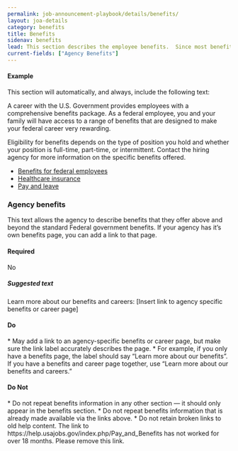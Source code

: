 ```yaml
---
permalink: job-announcement-playbook/details/benefits/
layout: joa-details
category: benefits
title: Benefits
sidenav: benefits
lead: This section describes the employee benefits.  Since most benefits are the same across federal agencies, we recommend using the same benefits language.
current-fields: ["Agency Benefits"]
---
```


#### Example

<div class="usajobs-recruitment-joa-playbook-details__example-img">
<amp-img src="{{ site.baseurl }}/assets/images/job-announcement-playbook/benefits-v6.6.png"
  srcset="{{ site.baseurl }}/assets/images/job-announcement-playbook/benefits-v6.6.png 768w,
  {{ site.baseurl }}/assets/images/job-announcement-playbook/benefits-v6.6-SM.png 100w"
  width="450"
  height="348"
  layout="responsive"
  alt="Benefits v6.6 example"></amp-img>
</div>

This section will automatically, and always, include the following text:

<div class="usajobs-recruitment-joa-playbook-details__suggested-text">
A career with the U.S. Government provides employees with a comprehensive benefits package. As a federal employee, you and your family will have access to a range of benefits that are designed to make your federal career very rewarding.

Eligibility for benefits depends on the type of position you hold and whether your position is full-time, part-time, or intermittent. Contact the hiring agency for more information on the specific benefits offered.

*	[Benefits for federal employees](https://www.usa.gov/benefits-for-federal-employees#item-36407)
*	[Healthcare insurance](https://www.opm.gov/healthcare-insurance/)
*	[Pay and leave](https://www.usajobs.gov/Help/working-in-government/pay-and-leave/)
</div>

### Agency benefits

This text allows the agency to describe benefits that they offer above and beyond the standard Federal government benefits. If your agency has it’s own benefits page, you can add a link to that page.

#### Required
No

<div class="usajobs-recruitment-joa-playbook-details__suggested-text">
<h5>Suggested text</h5>
Learn more about our benefits and careers: [Insert link to agency specific benefits or career page]
</div>

<div class="usajobs-recruitment-joa-playbook-details__container">
<div class="usajobs-recruitment-joa-playbook-details__do">
  <h4><span class="fa fa-check"></span> Do</h4>
  * May add a link to an agency-specific benefits or career page, but make sure the link label accurately describes the page.  
    * For example, if you only have a benefits page, the label should say “Learn more about our benefits”.  If you have a benefits and career page together, use “Learn more about our benefits and careers.”
</div>
<div class="usajobs-recruitment-joa-playbook-details__do-not">
  <h4><span class="fa fa-times"></span> Do Not</h4>
  * Do not repeat benefits information in any other section — it should only appear in the benefits section.
  * Do not repeat benefits information that is already made available via the links above.
  * Do not retain broken links to old help content. The link to https://help.usajobs.gov/index.php/Pay_and_Benefits has not worked for over 18 months. Please remove this link.
</div>
</div>
